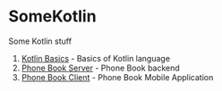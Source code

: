 # SomeKotlin
Some Kotlin stuff

1. [Kotlin Basics](KotlinBasics/README.md) - Basics of Kotlin language
2. [Phone Book Server](PhoneBook/phoneServer/README.md) - Phone Book backend
3. [Phone Book Client](PhoneBook/phoneClient/README.md) - Phone Book Mobile Application
